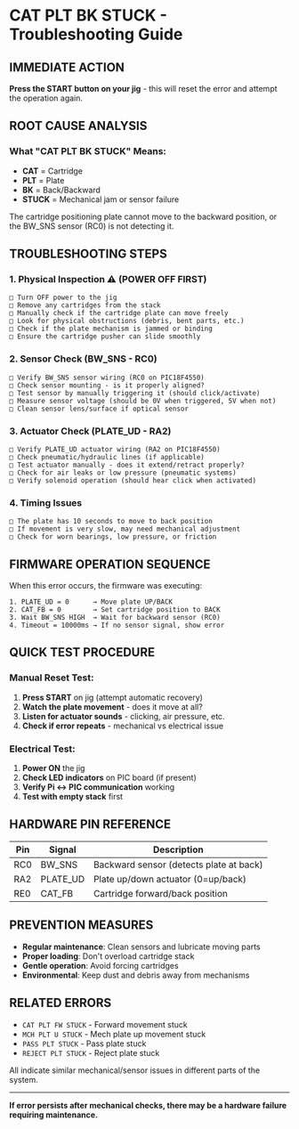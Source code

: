 # CAT PLT BK STUCK - Troubleshooting Guide

## IMMEDIATE ACTION
**Press the START button on your jig** - this will reset the error and attempt the operation again.

## ROOT CAUSE ANALYSIS

### What "CAT PLT BK STUCK" Means:
- **CAT** = Cartridge
- **PLT** = Plate 
- **BK** = Back/Backward
- **STUCK** = Mechanical jam or sensor failure

The cartridge positioning plate cannot move to the backward position, or the BW_SNS sensor (RC0) is not detecting it.

## TROUBLESHOOTING STEPS

### 1. **Physical Inspection** ⚠️ (POWER OFF FIRST)
```
□ Turn OFF power to the jig
□ Remove any cartridges from the stack
□ Manually check if the cartridge plate can move freely
□ Look for physical obstructions (debris, bent parts, etc.)
□ Check if the plate mechanism is jammed or binding
□ Ensure the cartridge pusher can slide smoothly
```

### 2. **Sensor Check** (BW_SNS - RC0)
```
□ Verify BW_SNS sensor wiring (RC0 on PIC18F4550)
□ Check sensor mounting - is it properly aligned?
□ Test sensor by manually triggering it (should click/activate)
□ Measure sensor voltage (should be 0V when triggered, 5V when not)
□ Clean sensor lens/surface if optical sensor
```

### 3. **Actuator Check** (PLATE_UD - RA2)
```
□ Verify PLATE_UD actuator wiring (RA2 on PIC18F4550)
□ Check pneumatic/hydraulic lines (if applicable)
□ Test actuator manually - does it extend/retract properly?
□ Check for air leaks or low pressure (pneumatic systems)
□ Verify solenoid operation (should hear click when activated)
```

### 4. **Timing Issues**
```
□ The plate has 10 seconds to move to back position
□ If movement is very slow, may need mechanical adjustment
□ Check for worn bearings, low pressure, or friction
```

## FIRMWARE OPERATION SEQUENCE

When this error occurs, the firmware was executing:
```
1. PLATE_UD = 0      → Move plate UP/BACK
2. CAT_FB = 0        → Set cartridge position to BACK  
3. Wait BW_SNS HIGH  → Wait for backward sensor (RC0)
4. Timeout = 10000ms → If no sensor signal, show error
```

## QUICK TEST PROCEDURE

### Manual Reset Test:
1. **Press START** on jig (attempt automatic recovery)
2. **Watch the plate movement** - does it move at all?
3. **Listen for actuator sounds** - clicking, air pressure, etc.
4. **Check if error repeats** - mechanical vs electrical issue

### Electrical Test:
1. **Power ON** the jig
2. **Check LED indicators** on PIC board (if present)
3. **Verify Pi ↔ PIC communication** working
4. **Test with empty stack** first

## HARDWARE PIN REFERENCE

| Pin | Signal | Description |
|-----|--------|------------|
| RC0 | BW_SNS | Backward sensor (detects plate at back) |
| RA2 | PLATE_UD | Plate up/down actuator (0=up/back) |
| RE0 | CAT_FB | Cartridge forward/back position |

## PREVENTION MEASURES

- **Regular maintenance**: Clean sensors and lubricate moving parts
- **Proper loading**: Don't overload cartridge stack
- **Gentle operation**: Avoid forcing cartridges
- **Environmental**: Keep dust and debris away from mechanisms

## RELATED ERRORS

- `CAT PLT FW STUCK` - Forward movement stuck
- `MCH PLT U STUCK` - Mech plate up movement stuck  
- `PASS PLT STUCK` - Pass plate stuck
- `REJECT PLT STUCK` - Reject plate stuck

All indicate similar mechanical/sensor issues in different parts of the system.

---

**If error persists after mechanical checks, there may be a hardware failure requiring maintenance.**